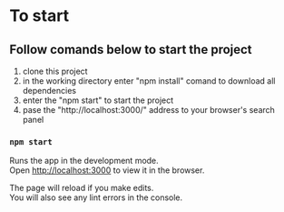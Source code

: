 # To start

## Follow comands below to start the project

1. clone this project
2. in the working directory enter "npm install" comand to download all dependencies
3. enter the "npm start" to start the project
4. pase the "http://localhost:3000/" address to your browser's search panel

### `npm start`

Runs the app in the development mode.\
Open [http://localhost:3000](http://localhost:3000) to view it in the browser.

The page will reload if you make edits.\
You will also see any lint errors in the console.
